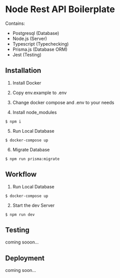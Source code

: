# Node Rest API Boilerplate

Contains:

- Postgresql (Database)
- Node.js (Server)
- Typescript (Typechecking)
- Prisma.js (Database ORM)
- Jest (Testing)

## Installation

1. Install Docker

2. Copy env.example to .env

3. Change docker compose and .env to your needs

4. Install node_modules

```shell
$ npm i
```

5. Run Local Database

```shell
$ docker-compose up
```

6. Migrate Database

```shell
$ npm run prisma:migrate
```

## Workflow

1. Run Local Database

```shell
$ docker-compose up
```

2. Start the dev Server

```shell
$ npm run dev
```

## Testing

coming sooon...

## Deployment

coming soon...
